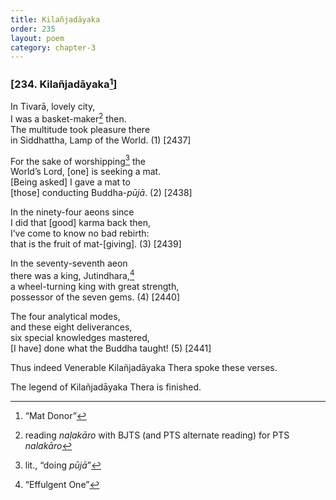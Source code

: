 ```yaml
---
title: Kilañjadāyaka
order: 235
layout: poem
category: chapter-3
---
```


### \[234. Kilañjadāyaka[^1]\]

In Tivarā, lovely city,  
I was a basket-maker[^2] then.  
The multitude took pleasure there  
in Siddhattha, Lamp of the World. (1) \[2437\]

For the sake of worshipping[^3] the  
World’s Lord, \[one\] is seeking a mat.  
\[Being asked\] I gave a mat to  
\[those\] conducting Buddha-*pūjā*. (2) \[2438\]

In the ninety-four aeons since  
I did that \[good\] karma back then,  
I’ve come to know no bad rebirth:  
that is the fruit of mat-\[giving\]. (3) \[2439\]

In the seventy-seventh aeon  
there was a king, Jutindhara,[^4]  
a wheel-turning king with great strength,  
possessor of the seven gems. (4) \[2440\]

The four analytical modes,  
and these eight deliverances,  
six special knowledges mastered,  
\[I have\] done what the Buddha taught! (5) \[2441\]

Thus indeed Venerable Kilañjadāyaka Thera spoke these verses.

The legend of Kilañjadāyaka Thera is finished.

[^1]: “Mat Donor”

[^2]: reading *naḷakāro* with BJTS (and PTS alternate reading) for PTS *nalakāro*

[^3]: lit., “doing *pūjā*”

[^4]: “Effulgent One”
